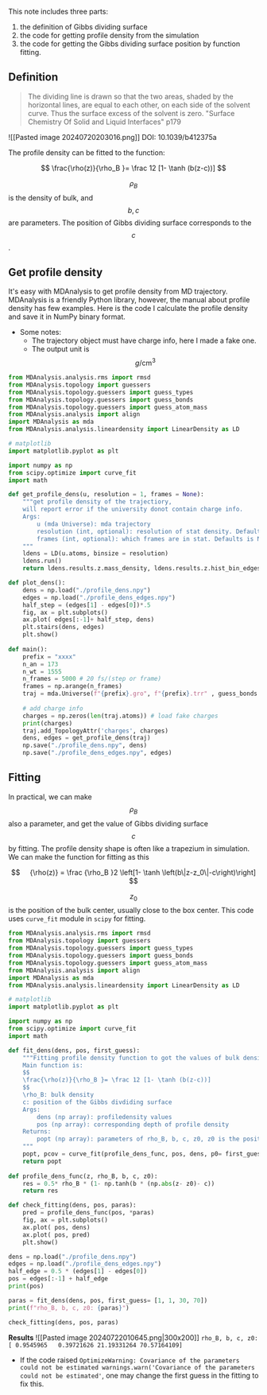 This note includes three parts:
1. the definition of Gibbs dividing surface
2. the code for getting profile density from the simulation
3. the code for getting the Gibbs dividing surface position by function fitting.
## Definition

>The dividing line is drawn so that the two areas, shaded by the horizontal lines, are equal to each other, on each side of the solvent curve. Thus the surface excess of the solvent is zero. 
>"Surface Chemistry Of Solid and Liquid Interfaces" p179

![[Pasted image 20240720203016.png]]
DOI: 10.1039/b412375a

The profile density can be fitted to the function:

$$
\frac{\rho(z)}{\rho_B }= \frac 12 [1- \tanh (b(z-c))]
$$

$$\rho_B$$ is the density of bulk, and $$b, c$$ are parameters. The position of Gibbs dividing surface corresponds to the $$c$$.

## Get profile density

 It's easy with MDAnalysis to get profile density from MD trajectory. MDAnalysis is a friendly Python library, however, the manual about profile density has few examples. Here is the code I calculate the profile density and save it in NumPy binary format.

- Some notes:
	- The trajectory object must have charge info, here I made a fake one.
	- The output unit is $$g/\text{cm}^3$$


``` python 
from MDAnalysis.analysis.rms import rmsd
from MDAnalysis.topology import guessers
from MDAnalysis.topology.guessers import guess_types
from MDAnalysis.topology.guessers import guess_bonds
from MDAnalysis.topology.guessers import guess_atom_mass
from MDAnalysis.analysis import align
import MDAnalysis as mda
from MDAnalysis.analysis.lineardensity import LinearDensity as LD

# matplotlib
import matplotlib.pyplot as plt

import numpy as np
from scipy.optimize import curve_fit
import math

def get_profile_dens(u, resolution = 1, frames = None):
    """get profile density of the trajectiory,
    will report error if the university donot contain charge info.
    Args:
        u (mda Universe): mda trajectory
        resolution (int, optional): resolution of stat density. Defaults to 1.
        frames (int, optional): which frames are in stat. Defaults is None and all frames will be counted.
    """
    ldens = LD(u.atoms, binsize = resolution)
    ldens.run()
    return ldens.results.z.mass_density, ldens.results.z.hist_bin_edges

def plot_dens():
    dens = np.load("./profile_dens.npy")
    edges = np.load("./profile_dens_edges.npy")
    half_step = (edges[1] - edges[0])*.5
    fig, ax = plt.subplots()
    ax.plot( edges[:-1]+ half_step, dens)
    plt.stairs(dens, edges)
    plt.show()
    
def main():
    prefix = "xxxx"
    n_an = 173
    n_wt = 1555
    n_frames = 5000 # 20 fs/(step or frame)
    frames = np.arange(n_frames)
    traj = mda.Universe(f"{prefix}.gro", f"{prefix}.trr" , guess_bonds = True
    
    # add charge info
    charges = np.zeros(len(traj.atoms)) # load fake charges
    print(charges)
    traj.add_TopologyAttr('charges', charges)
    dens, edges = get_profile_dens(traj)
    np.save("./profile_dens.npy", dens)
    np.save("./profile_dens_edges.npy", edges)
```

## Fitting

In practical, we can make $$\rho_B$$ also a parameter, and get the value of Gibbs dividing surface $$c$$ by fitting. 
The profile density shape is often like a trapezium in simulation. We can make the function for fitting as this

$$
    {\rho(z)} = \frac {\rho_B }2 \left[1- \tanh \left(b\|z-z_0\|-c\right)\right]
$$

$$z_0$$ is the position of the bulk center, usually close to the box center.
This code uses `curve_fit` module in `scipy` for fitting.

``` python
from MDAnalysis.analysis.rms import rmsd
from MDAnalysis.topology import guessers
from MDAnalysis.topology.guessers import guess_types
from MDAnalysis.topology.guessers import guess_bonds
from MDAnalysis.topology.guessers import guess_atom_mass
from MDAnalysis.analysis import align
import MDAnalysis as mda
from MDAnalysis.analysis.lineardensity import LinearDensity as LD

# matplotlib
import matplotlib.pyplot as plt

import numpy as np
from scipy.optimize import curve_fit
import math

def fit_dens(dens, pos, first_guess):
    """Fitting profile density function to got the values of bulk density and Gibbs dividing surface.
    Main function is:
    $$
    \frac{\rho(z)}{\rho_B }= \frac 12 [1- \tanh (b(z-c))]
    $$
    \rho_B: bulk density
    c: position of the Gibbs divdiding surface
    Args:
        dens (np array): profiledensity values
        pos (np array): corresponding depth of profile density
    Returns:
        popt (np array): parameters of rho_B, b, c, z0, z0 is the position where at the center of bulk
    """
    popt, pcov = curve_fit(profile_dens_func, pos, dens, p0= first_guess, bounds=(0, 200))
    return popt
    
def profile_dens_func(z, rho_B, b, c, z0):
    res = 0.5* rho_B * (1- np.tanh(b * (np.abs(z- z0)- c))
    return res  

def check_fitting(dens, pos, paras):
    pred = profile_dens_func(pos, *paras)
    fig, ax = plt.subplots()
    ax.plot( pos, dens)
    ax.plot( pos, pred)
    plt.show()

dens = np.load("./profile_dens.npy")
edges = np.load("./profile_dens_edges.npy")
half_edge = 0.5 * (edges[1] - edges[0])
pos = edges[:-1] + half_edge
print(pos)

paras = fit_dens(dens, pos, first_guess= [1, 1, 30, 70])
print(f"rho_B, b, c, z0: {paras}")

check_fitting(dens, pos, paras)
```

**Results** 
![[Pasted image 20240722010645.png|300x200]]
`rho_B, b, c, z0: [ 0.9545965   0.39721626 21.19331264 70.57164109]`

- If the code raised `OptimizeWarning: Covariance of the parameters could not be estimated warnings.warn('Covariance of the parameters could not be estimated'`, one may change the first guess in the fitting to fix this.
